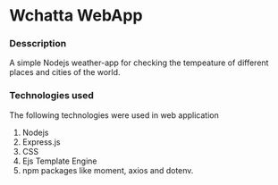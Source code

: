 # Wchatta WebApp

### Desscription

A simple Nodejs weather-app for checking the tempeature of different places and cities of the world.

### Technologies used

The following technologies were used in  web application
1. Nodejs
2. Express.js
3. CSS
4. Ejs Template Engine
5. npm packages like moment, axios and dotenv. 